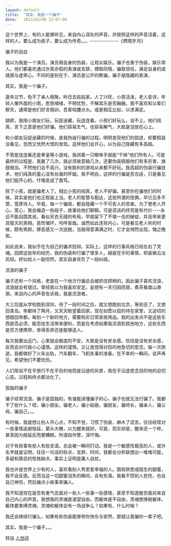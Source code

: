 ```yaml
---
layout: default
title:  "其实，我是一个骗子"
date:   2013/03/08 23:07:00
---
```


这个世界上，有的人能够听见，来自内心深处的声音，并按照这样的声音活着，这样的人，要么成为疯子，要么成为传奇。。。--------------《燃情岁月》

骗子的自白

我以为我是一个演员。演员用自身的伪装，让观众娱乐。骗子也善于伪装，娱乐常人。他们都喜欢通过亦真亦假的表演或言辞，搏取同情，骗取信任，满足自身的成就感与虚荣心。不同的差别在于，演员是公开的欺骗，骗子是隐藏的表演，

其实，我是一个骗子。


逢年过节，免不了亲人相聚。昨日去姑姑家。人丁兴旺，小孩活泼，老人安详，年轻人像外面的小雨，思思绪绪，不明忧愁，不解其乐是否融融。我不喜欢和父辈们聊天，通常是他们好言相训，吾辈哈腰点头。或是相互比拟，以求满足。

随即，我陪小朋友们玩，玩捉迷藏，玩连连看。小孩们好玩么，谈不上。他们纯真，言下之意是他们好骗。他们容易生气，也容易解气，大抵是没放在心上。

和小朋友玩捉迷藏的时候，是我伪装行骗的过程。明明发现他们的踪迹，却要假装没看见，忽而又恍然大悟的发现。这样他们会开心，以为自己隐藏有多高超。

不管是连连看还是拳皇等小游戏，我闭着一只眼单手就能“干掉”他们所有人。可是最终的过程是，我赢了几次，就必须故意输几次，还要伪装佩服他们有多厉害，旗鼓相当。不然他们会不高兴，没有胜利的游戏从来都不好玩。我高超的伪装行骗技术，他们纯真的童心没有丝毫的怀疑。我不明白，这样的行骗是否合适，只是看见他们挺开心的，忏悔变成了救笃。

除了小孩，就是骗老人了。相比小孩的纯真，老人不好骗，甚至你在骗他们的时候，其实是他们也正假装上当。老人的智慧与豁达，这些所谓的伎俩，早已见多不管，宽厚待人。毕竟，每一个骗局，都会隐藏一个不可告人的苦衷。为了使老人开心，宽心，我会编造一些段子，故事给他们聊聊。可是谎话的终究是有代价----永远不能自圆其说。看似天衣无缝的布局，早就留下了不堪一击的破绽，并且带来更具毁灭的真相，恶性循环，呜呼哀哉。诚然如此违背内心，可是看见老人听的时候，颇有笑颜，罪恶感又一次逃脱，当我得意满满之时，它才会悄然出现。悔之晚矣。

如此说来，我似乎在为自己的骗术狡辩。实际上，这样的行事风格已经左右了灵魂。回顾这些年的经历，我的伪装和行骗了很多人，越是在乎的事情，却装做云淡风轻。好似给人一副坦然，其实自身背负了一段纠结。

流浪的骗子

骗子还有一个风格，老是在一个地方行骗总会被抓住把柄的，因此骗子喜欢流浪，流浪就会有错过。曾经我以为我喜欢安定。妄想有一天归园田居，煮茶看南山渺渺。来自内心的声音告诉我，我是流浪者。

大三后就从学校跑到深圳，待了一段时间之后，就又想跑到北京，等到去了，又想回青岛。帝都待了两月，又天天盼望着回家，现在如愿以偿的待在家里，又迫切的想跑回帝都。每到一个新的地方，需要购买日常家居用品。我的出发点不是这些东西是否必须，能否给生活带来便利，而是在考虑如果我流浪到其他地方，这些东西是否方便携带，舍得丢弃还是能够送人。

每次我要出远门，心里就会极度的不安，大致是没有安全感。恰恰是没有安全感，反而会对行路小心谨慎。这样的谨慎，又让我觉得对目的地急切的思念。每一次旅途，我都做好了火车出轨，汽车翻车，飞机失事的准备。在不幸的一瞬间，说声再见，希望他们不要忧伤。

人们常说不在乎旅行不在乎目的地而是沿途的风景，我在乎沿途思念目的地的迫切心态。过程和终点都淡化了。

孤独的骗子

骗子经常流浪，骗子是孤独的，有谁能读懂骗子的心，骗子也就无法行骗了。我都干了些什么？唔，骗小朋友，骗老人，骗小姑娘，骗朋友，骗师长，骗亲人，骗父母，骗自己。。。

有时候，我就想让别人开心点，不知不觉，习惯了伪装，麻木了谎言。往往经常对一些事情逃避拖延，蒙头大睡，以为醒来就好。可是，现实却是，醒来还一个样，甚至因为拖延反而更糟糕。所谓自作孽，深忏悔。

对于有些事有些人有些言语，总会被一瞬间打动。我是一个敏感性极高的人，或许名字就是证明，往往一句话的标点，言辞，时间，我都会分析联想出一堆堆可能，多疑和猜忌的性格缺点，事实上证明是庸人自扰。

我也许是世界上少有的人，喜欢看别人秀恩爱幸福的人。围观熟悉或陌生的甜蜜，我不会反感。反而当这一切甜蜜消失的瞬间，会有失落。我看不惯别人悲伤，也会自己神伤，然后编点小故事来骗人。

我不知道现在是否有勇气去面对一些人一些事一些感情，甚至不知道能否面对来自自己内心的声音。我想我的灵魂是渴望自由，而躯体是不自由，灵魂想挣脱躯体，躯体要束缚灵魂，灵魂和躯体会有一场战争么？如果有，什么时候？

我还会继续行骗么，如果有些伪装能够带你快乐与安然，那就让我骗你一辈子吧。

其实，我是一个骗子。。。

转自 [人世间](http://rsj217.diandian.com/post/2013-02-12/40048650751)
